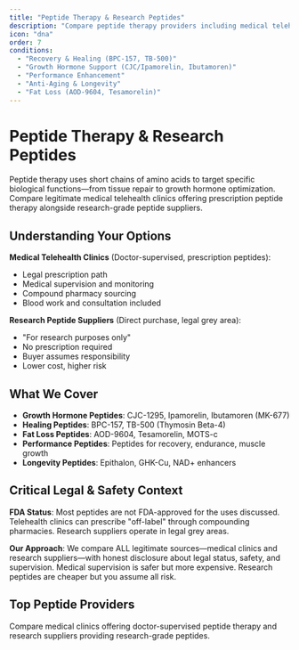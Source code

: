 ```yaml
---
title: "Peptide Therapy & Research Peptides"
description: "Compare peptide therapy providers including medical telehealth clinics and research suppliers. Find BPC-157, CJC/Ipamorelin, and other therapeutic peptides."
icon: "dna"
order: 7
conditions:
  - "Recovery & Healing (BPC-157, TB-500)"
  - "Growth Hormone Support (CJC/Ipamorelin, Ibutamoren)"
  - "Performance Enhancement"
  - "Anti-Aging & Longevity"
  - "Fat Loss (AOD-9604, Tesamorelin)"
---
```


# Peptide Therapy & Research Peptides

Peptide therapy uses short chains of amino acids to target specific biological functions—from tissue repair to growth hormone optimization. Compare legitimate medical telehealth clinics offering prescription peptide therapy alongside research-grade peptide suppliers.

## Understanding Your Options

**Medical Telehealth Clinics** (Doctor-supervised, prescription peptides):
- Legal prescription path
- Medical supervision and monitoring
- Compound pharmacy sourcing
- Blood work and consultation included

**Research Peptide Suppliers** (Direct purchase, legal grey area):
- "For research purposes only"
- No prescription required
- Buyer assumes responsibility
- Lower cost, higher risk

## What We Cover

- **Growth Hormone Peptides**: CJC-1295, Ipamorelin, Ibutamoren (MK-677)
- **Healing Peptides**: BPC-157, TB-500 (Thymosin Beta-4)
- **Fat Loss Peptides**: AOD-9604, Tesamorelin, MOTS-c
- **Performance Peptides**: Peptides for recovery, endurance, muscle growth
- **Longevity Peptides**: Epithalon, GHK-Cu, NAD+ enhancers

## Critical Legal & Safety Context

**FDA Status**: Most peptides are not FDA-approved for the uses discussed. Telehealth clinics can prescribe "off-label" through compounding pharmacies. Research suppliers operate in legal grey areas.

**Our Approach**: We compare ALL legitimate sources—medical clinics and research suppliers—with honest disclosure about legal status, safety, and supervision. Medical supervision is safer but more expensive. Research peptides are cheaper but you assume all risk.

## Top Peptide Providers

Compare medical clinics offering doctor-supervised peptide therapy and research suppliers providing research-grade peptides.
